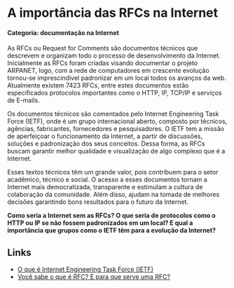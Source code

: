 # A importância das RFCs na Internet

#### Categoria: documentação na Internet

As RFCs ou Request for Comments são documentos técnicos que descrevem e
organizam todo o processo de desenvolvimento da Internet. Inicialmente as
RFCs foram criadas visando documentar o projeto ARPANET, logo, com a rede de
computadores em crescente evolução tornou-se imprescindível padronizar em um
local todos os avanços da web. Atualmente existem 7423 RFCs, entre estes
documentos estão especificados protocolos importantes como o HTTP, IP,
TCP/IP e serviços de E-mails.

Os documentos técnicos são comentados pelo Internet Engineering Task Force
(IETF), onde é um grupo internacional aberto, composto por técnicos, agências,
fabricantes, fornecedores e pesquisadores. O IETF tem a missão de aperfeiçoar o
funcionamento da Internet, a partir de discussões, soluções e padronização dos
seus conceitos. Dessa forma, as RFCs buscam garantir melhor qualidade e
visualização de algo complexo que é a Internet.

Esses textos técnicos têm um grande valor, pois contribuem para o setor
acadêmico, técnico e social. O acesso a esses documentos tornam a Internet mais
democratizada, transparente e estimulam a cultura de colaboração da comunidade.
Além disso, ajudam na tomada de melhores decisões garantindo bons resultados
para o futuro da Internet.

**Como seria a Internet sem as RFCs? O que seria de protocolos como o HTTP 
ou IP se não fossem padronizados em um local? E qual a importância que 
grupos como o IETF têm para a evolução da Internet?**

## Links

- [O que é Internet Engineering Task Force (IETF)](https://pt.wikipedia.org/wiki/Internet_Engineering_Task_Force)
- [Você sabe o que é RFC? E para que serve uma RFC?](https://blog.ccna.com.br/2015/09/07/voce-sabe-o-que-e-rfc-e-para-que-serve-uma-rfc/)
